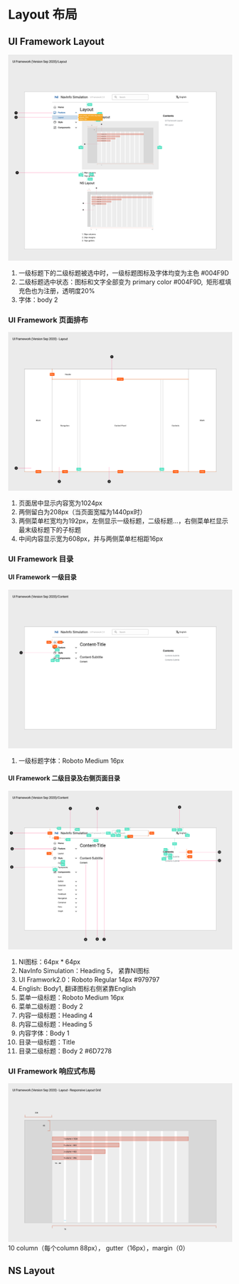 # Layout 布局

## UI Framework Layout

![UI Framework Layout](../imgs/ns_ui_framework/Layout.png)

1. 一级标题下的二级标题被选中时，一级标题图标及字体均变为主色 #004F9D
2. 二级标题选中状态：图标和文字全部变为 primary color #004F9D,  矩形框填充色也为注册，透明度20%
3. 字体：body 2

### UI Framework 页面排布

![UI Framework页面](../imgs/ns_ui_framework/UI_Layout.png)

1. 页面居中显示内容宽为1024px
2. 两侧留白为208px（当页面宽幅为1440px时）
3. 两侧菜单栏宽均为192px，左侧显示一级标题，二级标题...，右侧菜单栏显示最末级标题下的子标题
4. 中间内容显示宽为608px，并与两侧菜单栏相距16px

### UI Framework 目录

#### UI Framework 一级目录

![UI Framework 一级目录](../imgs/ns_ui_framework/UI_Content1.png)

1. 一级标题字体：Roboto Medium 16px

#### UI Framework 二级目录及右侧页面目录

![UI Framework二级目录及右侧页面目录](../imgs/ns_ui_framework/UI_Content2.png)

1. NI图标：64px * 64px
2. NavInfo Simulation：Heading 5， 紧靠NI图标
3. UI Framwork2.0：Roboto  Regular 14px #979797
4. English: Body1, 翻译图标右侧紧靠English
5. 菜单一级标题：Roboto Medium 16px
6. 菜单二级标题：Body 2
7. 内容一级标题：Heading 4
8. 内容二级标题：Heading 5
9. 内容字体：Body 1
10. 目录一级标题：Title
11. 目录二级标题：Body 2 #6D7278

### UI Framework 响应式布局

![UI Framework Responsive Layout Grid](../imgs/ns_ui_framework/UI_Layout-Responsive_Layout_Grid.png)
10 column（每个column 88px）， gutter（16px），margin（0）

## NS Layout